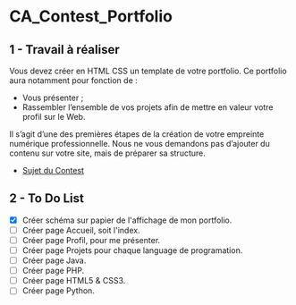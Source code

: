 # CA_Contest_Portfolio

## 1 - Travail à réaliser

Vous devez créer en HTML CSS un template de votre portfolio.
Ce portfolio aura notamment pour fonction de :

- Vous présenter ;
- Rassembler l’ensemble de vos projets afin de mettre en valeur votre profil sur le Web.

Il s’agit d’une des premières étapes de la création de votre empreinte numérique professionnelle.
Nous ne vous demandons pas d’ajouter du contenu sur votre site, mais de préparer sa structure.

- [Sujet du Contest](enoncer.pdf)

## 2 - To Do List 

- [x] Créer schéma sur papier de l'affichage de mon portfolio.
- [ ] Créer page Accueil, soit l'index.
- [ ] Créer page Profil, pour me présenter.
- [ ] Créer page Projets pour chaque language de programation.
- [ ] Créer page Java.
- [ ] Créer page PHP.
- [ ] Créer page HTML5 & CSS3.
- [ ] Créer page Python.